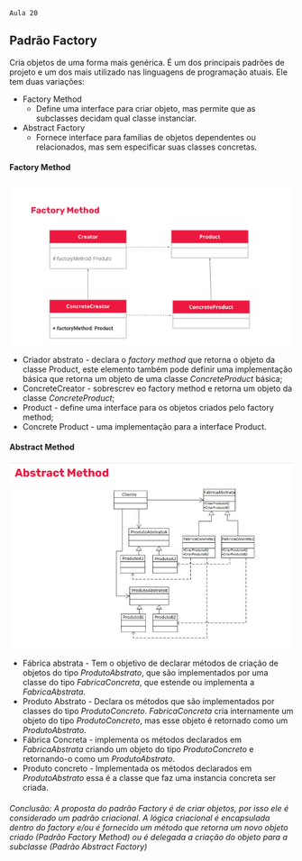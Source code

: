     Aula 20

## Padrão Factory

Cria objetos de uma forma mais genérica.
É um dos principais padrões de projeto e um dos mais utilizado nas linguagens de programação atuais. Ele tem duas variações:
- Factory Method
    - Define uma interface para criar objeto, mas permite que as subclasses decidam qual classe instanciar.
- Abstract Factory
    - Fornece interface para famílias de objetos dependentes ou relacionados, mas sem especificar suas classes concretas.

#### Factory Method
![App Screenshot](https://github.com/1pretom/CertifiedTechDeveloper/blob/main/Programacao-Orientada-a-Objetos/Aula20/factory-method.png?raw=true)
- Criador abstrato - declara o *factory method* que retorna o objeto da classe Product, este elemento também pode definir uma implementação básica que retorna um objeto de uma classe *ConcreteProduct* básica;
- ConcreteCreator - sobrescrev eo factory method e retorna um objeto da classe *ConcreteProduct*;
- Product - define uma interface para os objetos criados pelo factory method;
- Concrete Product - uma implementação para a interface Product.

#### Abstract Method
![App Screenshot](https://github.com/1pretom/CertifiedTechDeveloper/blob/main/Programacao-Orientada-a-Objetos/Aula20/abstract-method.png?raw=true)
- Fábrica abstrata - Tem o objetivo de declarar métodos de criação de objetos do tipo *ProdutoAbstrato*, que são implementados por uma classe do tipo *FabricaConcreta*, que estende ou implementa a *FabricaAbstrata*.
- Produto Abstrato - Declara os métodos que são implementados por classes do tipo *ProdutoConcreto*. *FabricaConcreta* cria internamente um objeto do tipo *ProdutoConcreto*, mas esse objeto é retornado como um *ProdutoAbstrato*.
- Fábrica Concreta - implementa os métodos declarados em *FabricaAbstrata* criando um objeto do tipo *ProdutoConcreto* e retornando-o como um *ProdutoAbstrato*.
- Produto concreto - Implementada os métodos declarados em *ProdutoAbstrato* essa é a classe que faz uma instancia concreta ser criada.

###### Conclusão: A proposta do padrão *Factory* é de criar objetos, por isso ele é considerado um padrão criacional. A lógica criacional é encapsulada dentro do factory e/ou é fornecido um método que retorna um novo objeto criado (Padrão Factory Method) ou é delegada a criação do objeto para a subclasse (Padrão Abstract Factory)
